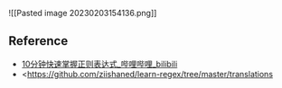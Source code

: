 ![[Pasted image 20230203154136.png]]

## Reference

- [10分钟快速掌握正则表达式_哔哩哔哩_bilibili](https://www.bilibili.com/video/BV1da4y1p7iZ/?spm_id_from=333.337.search-card.all.click&vd_source=25509bb582bc4a25d86d871d5cdffca3)
- <<https://github.com/ziishaned/learn-regex/tree/master/translations>
